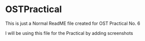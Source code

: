 # OSTPractical

This is just a Normal ReadME file created for OST Practical No. 6

I will be using this file for the Practical by adding screenshots

